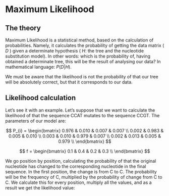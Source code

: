 # Maximum Likelihood

## The theory

Maximum Likelihood is a statistical method, based on the calculation of probabilities. Namely, it calculates the probability of getting the data matrix ( $D$ ) given a determinate hypothesis ( $H$: the tree and the nucleotide substitution model). In other words: which is the probability of, having obtained a determinate tree, this will be the result of analysing our data? In mathematical language: $P(D|H)$.

We must be aware that the likelihood is not the probability of that our tree will be absolutely correct, but that it corresponds to our data.

## Likelihood calculation

Let’s see it with an example. Let’s suppose that we want to calculate the likelihood of that the sequence CCAT mutates to the sequence CCGT. The parameters of our model are:

$$
P_{i} = 
\begin{bmatrix}
  0.976 & 0.010 & 0.007 & 0.007 \\
  0.002 & 0.983 & 0.005 & 0.010 \\
  0.003 & 0.010 & 0.979 & 0.007 \\
  0.002 & 0.013 & 0.005 & 0.979 \\
\end{bmatrix}
$$

$$
f = 
\begin{bmatrix}
  0.1 & 0.4 & 0.2 & 0.3 \\
\end{bmatrix}
$$

We go position by position, calculating the probability of that the original nucleotide has changed to the corresponding nucleotide in the final sequence. In the first position, the change is from C to C. The probability will be the frequency of C, multiplied by the probability of change from C to C. We calculate this for every position, multiply all the values, and as a result we get the likelihood value:

